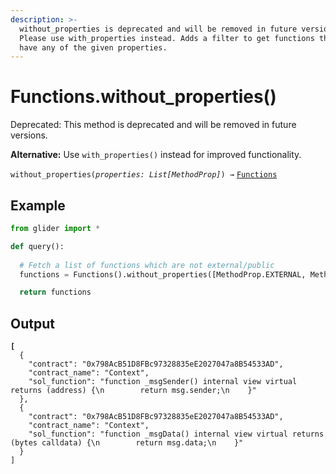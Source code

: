 ```yaml
---
description: >-
  without_properties is deprecated and will be removed in future versions.
  Please use with_properties instead. Adds a filter to get functions that don't
  have any of the given properties.
---
```


# Functions.without\_properties()

Deprecated: This method is deprecated and will be removed in future versions.

**Alternative:** Use `with_properties()` instead for improved functionality.

`without_properties(`_`properties: List[MethodProp]`_`) →` [`Functions`](./)

## Example

```python
from glider import *

def query():
  
  # Fetch a list of functions which are not external/public
  functions = Functions().without_properties([MethodProp.EXTERNAL, MethodProp.PUBLIC]).exec(10)

  return functions
```

## Output

<pre class="language-json"><code class="lang-json"><strong>[
</strong>  {
    "contract": "0x798AcB51D8FBc97328835eE2027047a8B54533AD",
    "contract_name": "Context",
    "sol_function": "function _msgSender() internal view virtual returns (address) {\n        return msg.sender;\n    }"
  },
  {
    "contract": "0x798AcB51D8FBc97328835eE2027047a8B54533AD",
    "contract_name": "Context",
    "sol_function": "function _msgData() internal view virtual returns (bytes calldata) {\n        return msg.data;\n    }"
  }
]
</code></pre>
